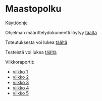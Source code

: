 # Maastopolku

[Käyttöohje](/documentation/käyttöohje.md)

Ohjelman määrittelydokumentti löytyy [täältä](/documentation/maarittelydokumentti.md)

Toteutuksesta voi lukea [täältä](/documentation/toteutusdokumentti.md)

Testeistä voi lukea  [täältä](/documentation/testusdokumentti.md)

Viikkoraportit:
- [viikko 1](/documentation/viikkoraportti1.md)
- [viikko 2](/documentation/viikkoraportti2.md)
- [viikko 3](/documentation/viikkoraportti3.md)
- [viikko 4](/documentation/viikkoraportti4.md)
- [viikko 5](/documentation/viikkoraportti5.md)